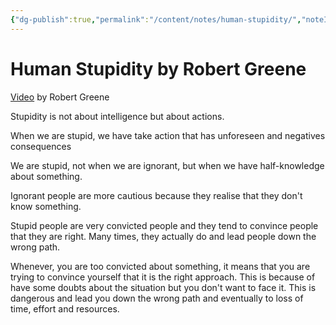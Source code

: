 ```yaml
---
{"dg-publish":true,"permalink":"/content/notes/human-stupidity/","noteIcon":""}
---
```


# Human Stupidity by Robert Greene

[Video](https://www.youtube.com/watch?v=UI6WUJpnKrA) by Robert Greene

Stupidity is not about intelligence but about actions. 

When we are stupid, we have take action that has unforeseen and negatives consequences

We are stupid, not when we are ignorant, but when we have half-knowledge about something. 

Ignorant people are more cautious because they realise that they don't know something.

Stupid people are very convicted people and they tend to convince people that they are right. Many times, they actually do and lead people down the wrong path. 

Whenever, you are too convicted about something, it means that you are trying to convince yourself that it is the right approach. This is because of have some doubts about the situation but you don't want to face it. This is dangerous and lead you down the wrong path and eventually to loss of time, effort and resources.